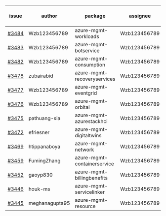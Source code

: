 | issue | author | package | assignee | bot advice | created date of issue | target release date | date from target |
| ------ | ------ | ------ | ------ | ------ | ------ | ------ | :-----: |
| [#3484](https://github.com/Azure/sdk-release-request/issues/3484) | Wzb123456789 | azure-mgmt-workloads | Wzb123456789 | new issue. | 11-30 | 12-23 |  |
| [#3483](https://github.com/Azure/sdk-release-request/issues/3483) | Wzb123456789 | azure-mgmt-botservice | Wzb123456789 | new issue. | 11-30 | 12-23 |  |
| [#3482](https://github.com/Azure/sdk-release-request/issues/3482) | Wzb123456789 | azure-mgmt-consumption | Wzb123456789 |  | 11-30 | 12-23 |  |
| [#3478](https://github.com/Azure/sdk-release-request/issues/3478) | zubairabid | azure-mgmt-recoveryservices | Wzb123456789 | new comment. | 11-30 | 12-23 |  |
| [#3477](https://github.com/Azure/sdk-release-request/issues/3477) | Wzb123456789 | azure-mgmt-eventgrid | Wzb123456789 |  | 11-30 | 12-23 |  |
| [#3476](https://github.com/Azure/sdk-release-request/issues/3476) | Wzb123456789 | azure-mgmt-orbital | Wzb123456789 |  | 11-30 | 12-23 |  |
| [#3475](https://github.com/Azure/sdk-release-request/issues/3475) | pathuang-sia | azure-mgmt-azurestackhci | Wzb123456789 |  | 11-30 | 12-23 |  |
| [#3472](https://github.com/Azure/sdk-release-request/issues/3472) | efriesner | azure-mgmt-digitaltwins | Wzb123456789 |  | 11-29 | 12-23 |  |
| [#3469](https://github.com/Azure/sdk-release-request/issues/3469) | htippanaboya | azure-mgmt-network | Wzb123456789 |  | 11-29 | 12-23 |  |
| [#3459](https://github.com/Azure/sdk-release-request/issues/3459) | FumingZhang | azure-mgmt-containerservice | Wzb123456789 |  | 11-24 | 12-23 |  |
| [#3452](https://github.com/Azure/sdk-release-request/issues/3452) | gaoyp830 | azure-mgmt-billingbenefits | Wzb123456789 |  | 11-23 | 12-23 |  |
| [#3446](https://github.com/Azure/sdk-release-request/issues/3446) | houk-ms | azure-mgmt-servicelinker | Wzb123456789 | Hold on | 11-22 | 12-23 |  |
| [#3445](https://github.com/Azure/sdk-release-request/issues/3445) | meghanagupta95 | azure-mgmt-resource | Wzb123456789 |  | 11-17 | 12-23 |  |
